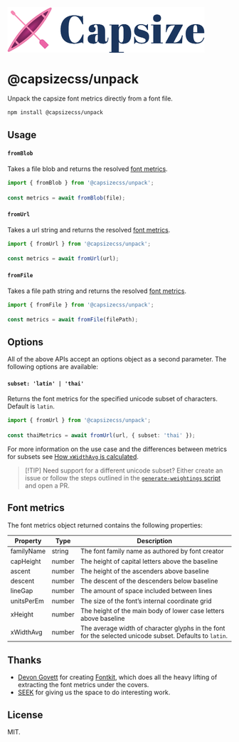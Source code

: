 <img src="https://raw.githubusercontent.com/seek-oss/capsize/HEAD/images/capsize-header.png" alt="Capsize" title="Capsize" width="443px" />
<br/>

# @capsizecss/unpack

Unpack the capsize font metrics directly from a font file.

```bash
npm install @capsizecss/unpack
```

## Usage

#### `fromBlob`

Takes a file blob and returns the resolved [font metrics](#font-metrics).

```ts
import { fromBlob } from '@capsizecss/unpack';

const metrics = await fromBlob(file);
```

#### `fromUrl`

Takes a url string and returns the resolved [font metrics](#font-metrics).

```ts
import { fromUrl } from '@capsizecss/unpack';

const metrics = await fromUrl(url);
```

#### `fromFile`

Takes a file path string and returns the resolved [font metrics](#font-metrics).

```ts
import { fromFile } from '@capsizecss/unpack';

const metrics = await fromFile(filePath);
```

## Options

All of the above APIs accept an options object as a second parameter.
The following options are available:

#### `subset: 'latin' | 'thai'`

Returns the font metrics for the specified unicode subset of characters. Default is `latin`.

```ts
import { fromUrl } from '@capsizecss/unpack';

const thaiMetrics = await fromUrl(url, { subset: 'thai' });
```

For more information on the use case and the differences between metrics for subsets see [How `xWidthAvg` is calculated].

> [!TIP] Need support for a different unicode subset? Either create an issue or follow the steps outlined in the [`generate-weightings` script] and open a PR.

[`generate-weightings` script]: ./scripts/generate-weightings.ts
[how `xwidthavg` is calculated]: ../metrics/README.md#how-xwidthavg-is-calculated

## Font metrics

The font metrics object returned contains the following properties:

| Property   | Type   | Description                                                                                             |
| ---------- | ------ | ------------------------------------------------------------------------------------------------------- |
| familyName | string | The font family name as authored by font creator                                                        |
| capHeight  | number | The height of capital letters above the baseline                                                        |
| ascent     | number | The height of the ascenders above baseline                                                              |
| descent    | number | The descent of the descenders below baseline                                                            |
| lineGap    | number | The amount of space included between lines                                                              |
| unitsPerEm | number | The size of the font’s internal coordinate grid                                                         |
| xHeight    | number | The height of the main body of lower case letters above baseline                                        |
| xWidthAvg  | number | The average width of character glyphs in the font for the selected unicode subset. Defaults to `latin`. |

## Thanks

- [Devon Govett](https://github.com/devongovett) for creating [Fontkit](https://github.com/foliojs/fontkit), which does all the heavy lifting of extracting the font metrics under the covers.
- [SEEK](https://www.seek.com.au) for giving us the space to do interesting work.

## License

MIT.
